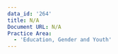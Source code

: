 ```yaml
---
data_id: '264'
title: N/A
Document URL: N/A
Practice Area:
  - 'Education, Gender and Youth'
---
```

